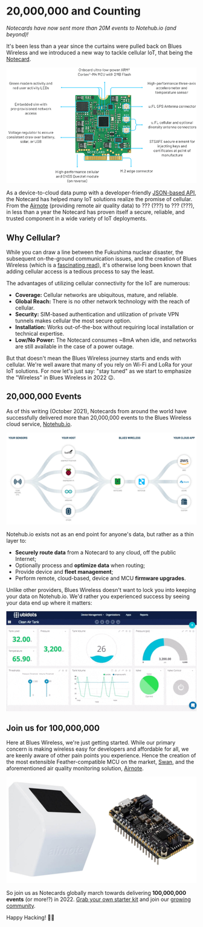 # 20,000,000 and Counting

*Notecards have now sent more than 20M events to Notehub.io (and beyond)!*

It's been less than a year since the curtains were pulled back on Blues Wireless and we introduced a new way to tackle cellular IoT, that being the [Notecard](/products/notecard/).

![blues wireless system-on-module cellular notecard](notecard.png)

As a device-to-cloud data pump with a developer-friendly [JSON-based API](https://dev.blues.io/#sneakpeek), the Notecard has helped many IoT solutions realize the promise of cellular. From the [Airnote](/products/airnote/) (providing remote air quality data) to ??? (???) to ??? (???), in less than a year the Notecard has proven itself a secure, reliable, and trusted component in a wide variety of IoT deployments.

## Why Cellular?

While you can draw a line between the Fukushima nuclear disaster, the subsequent on-the-ground communication issues, and the creation of Blues Wireless (which is a [fascinating read](/blog/soul-of-a-new-machine/)), it's otherwise long been known that adding cellular access is a tedious process to say the least.

The advantages of utilizing cellular connectivity for the IoT are numerous:

- **Coverage:** Cellular networks are ubiquitous, mature, and reliable.
- **Global Reach:** There is no other network technology with the reach of cellular.
- **Security:** SIM-based authentication and utilization of private VPN tunnels makes cellular the most secure option.
- **Installation:** Works out-of-the-box without requiring local installation or technical expertise.
- **Low/No Power:** The Notecard consumes ~8mA when idle, and networks are still available in the case of a power outage.

But that doesn't mean the Blues Wireless journey starts and ends with cellular. We're well aware that many of you rely on Wi-Fi and LoRa for your IoT solutions. For now let's just say: "stay tuned" as we start to emphasize the "Wireless" in Blues Wireless in 2022 😉.

## 20,000,000 Events

As of this writing (October 2021), Notecards from around the world have successfully delivered more than 20,000,000 events to the Blues Wireless cloud service, [Notehub.io](/services/).

![blues wireless notehub data flow](blues-flow.jpg)

Notehub.io exists not as an end point for anyone's data, but rather as a thin layer to:

- **Securely route data** from a Notecard to any cloud, off the public Internet;
- Optionally process and **optimize data** when routing;
- Provide device and **fleet management**;
- Perform remote, cloud-based, device and MCU **firmware upgrades**.

Unlike other providers, Blues Wireless doesn't want to lock you into keeping your data on Notehub.io. We'd rather you experienced success by seeing your data end up where it matters:

![blues wireless notehub data route to ubidots](ubidots.gif)

## Join us for 100,000,000

Here at Blues Wireless, we're just getting started. While our primary concern is making wireless easy for developers and affordable for all, we are keenly aware of other pain points you experience. Hence the creation of the most extensible Feather-compatible MCU on the market, [Swan](/products/swan/), and the aforementioned air quality monitoring solution, [Airnote](/products/airnote/).

![blues wireless airnote and feather-compatible mcu swan](airnote-and-swan.jpg)

So join us as Notecards globally march towards delivering **100,000,000 events** (or more!?) in 2022. [Grab your own starter kit](https://shop.blues.io/) and join our [growing community](https://discuss.blues.io/).

Happy Hacking! 👩‍💻
